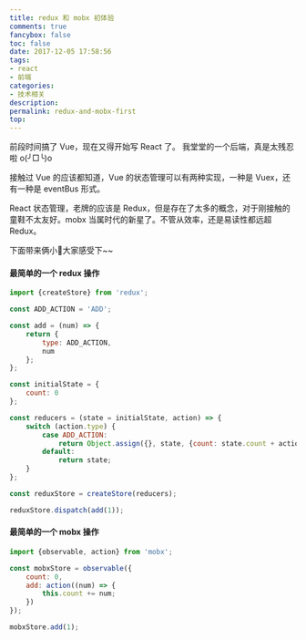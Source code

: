 ```yaml
---
title: redux 和 mobx 初体验
comments: true
fancybox: false
toc: false
date: 2017-12-05 17:58:56
tags:
- react
- 前端
categories:
- 技术相关
description:
permalink: redux-and-mobx-first
top:
---
```

前段时间搞了 Vue，现在又得开始写 React 了。 我堂堂的一个后端，真是太残忍啦 o(╯□╰)o

接触过 Vue 的应该都知道，Vue 的状态管理可以有两种实现，一种是 Vuex，还有一种是 eventBus 形式。

React 状态管理，老牌的应该是 Redux，但是存在了太多的概念，对于刚接触的童鞋不太友好。mobx 当属时代的新星了。不管从效率，还是易读性都远超 Redux。

下面带来俩小🌰大家感受下~~

<!--more-->

#### 最简单的一个 redux 操作

```js
import {createStore} from 'redux';

const ADD_ACTION = 'ADD';

const add = (num) => {
    return {
        type: ADD_ACTION,
        num
    };
};

const initialState = {
    count: 0
};

const reducers = (state = initialState, action) => {
    switch (action.type) {
        case ADD_ACTION:
            return Object.assign({}, state, {count: state.count + action.num});
        default:
            return state;
    }
};

const reduxStore = createStore(reducers);

reduxStore.dispatch(add(1));
```

#### 最简单的一个 mobx 操作

```js
import {observable, action} from 'mobx';

const mobxStore = observable({
    count: 0,
    add: action((num) => {
        this.count += num;
    })
});

mobxStore.add(1);
```

